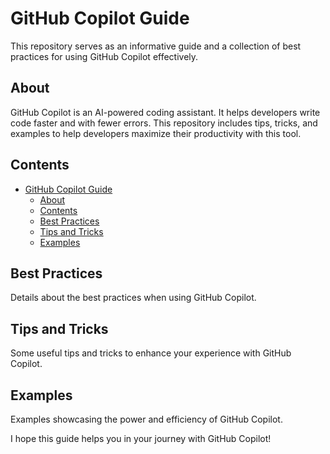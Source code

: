 # GitHub Copilot Guide

This repository serves as an informative guide and a collection of best practices for using GitHub Copilot effectively.

## About

GitHub Copilot is an AI-powered coding assistant. It helps developers write code faster and with fewer errors. This repository includes tips, tricks, and examples to help developers maximize their productivity with this tool.

## Contents

- [GitHub Copilot Guide](#github-copilot-guide)
  - [About](#about)
  - [Contents](#contents)
  - [Best Practices](#best-practices)
  - [Tips and Tricks](#tips-and-tricks)
  - [Examples](#examples)

## Best Practices

Details about the best practices when using GitHub Copilot.

## Tips and Tricks

Some useful tips and tricks to enhance your experience with GitHub Copilot.

## Examples

Examples showcasing the power and efficiency of GitHub Copilot.

I hope this guide helps you in your journey with GitHub Copilot!